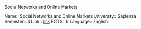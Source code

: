 Social Networks and Online Markets

Name:: Social Networks and Online Markets
University:: Sapienza
Semester:: 4
Link:: [link](http://aris.me/index.php/social-networks-2023)
ECTS:: 6
Language:: English